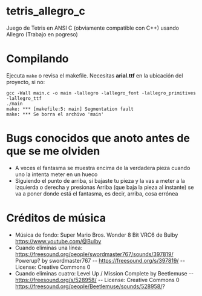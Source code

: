 # tetris_allegro_c
 Juego de Tetris en ANSI C (obviamente compatible con C++) usando Allegro (Trabajo en pogreso)

# Compilando

Ejecuta `make` o revisa el makefile. Necesitas **arial.ttf** en la ubicación
del proyecto, si no:

```
gcc -Wall main.c -o main -lallegro -lallegro_font -lallegro_primitives -lallegro_ttf
./main
make: *** [makefile:5: main] Segmentation fault
make: *** Se borra el archivo 'main'
```

# Bugs conocidos que anoto antes de que se me olviden
- A veces el fantasma se muestra encima de la verdadera pieza cuando uno la intenta meter en un hueco
- Siguiendo el punto de arriba, si bajaste tu pieza y la vas a meter a la izquierda o derecha y presionas Arriba (que baja la pieza al instante) se va a poner donde está el fantasma, es decir, arriba, cosa errónea

# Créditos de música

- Música de fondo: Super Mario Bros. Wonder 8 Bit VRC6 de Bulby https://www.youtube.com/@Bulby
- Cuando eliminas una línea: https://freesound.org/people/swordmaster767/sounds/397819/ Powerup? by swordmaster767 -- https://freesound.org/s/397819/ -- License: Creative Commons 0
- Cuando eliminas cuatro: Level Up / Mission Complete by Beetlemuse -- https://freesound.org/s/528958/ -- License: Creative Commons 0 https://freesound.org/people/Beetlemuse/sounds/528958/?